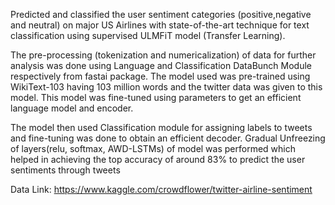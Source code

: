Predicted and classified the user sentiment categories (positive,negative and neutral) on major US Airlines 
with state-of-the-art technique for text classification using supervised ULMFiT model (Transfer Learning).

The pre-processing (tokenization and numericalization) of data for further analysis was done using Language and Classification DataBunch 
Module respectively from fastai package. The model used was pre-trained using WikiText-103 having 103 million words and the twitter data was given to this model. This model was fine-tuned using parameters to get an efficient language model and encoder.

The model then used Classification module for assigning labels to tweets and fine-tuning was done to obtain an efficient decoder. 
Gradual Unfreezing of layers(relu, softmax, AWD-LSTMs) of model was performed which helped in achieving the 
top accuracy of around 83% to predict the user sentiments through tweets

Data Link: https://www.kaggle.com/crowdflower/twitter-airline-sentiment
